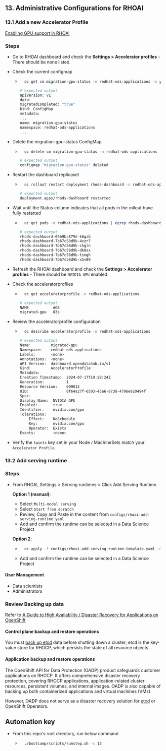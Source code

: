 ## 13. Administrative Configurations for RHOAI

### 13.1 Add a new Accelerator Profile

[Enabling GPU support in RHOAI](https://docs.redhat.com/en/documentation/red_hat_openshift_ai_self-managed/2.10/html/Install_and_unInstall_openshift_ai_self-managed/enabling-gpu-support_install)

### Steps
- Go to RHOAI dashboard and check the **Settings > Accelerator profiles** - There should be none listed.

- Check the current configmap

    - ```sh
        oc get cm migration-gpu-status -n redhat-ods-applications -o yaml
        ```

        ```sh
        # expected output
        apiVersion: v1
        data:
        migratedCompleted: "true"
        kind: ConfigMap
        metadata:
        ...
        name: migration-gpu-status
        namespace: redhat-ods-applications
        ...
        ```

- Delete the migration-gpu-status ConfigMap

    - ```sh
        oc delete cm migration-gpu-status -n redhat-ods-applications
        ```

        ```sh
        # expected output
        configmap "migration-gpu-status" deleted
        ```

- Restart the dashboard replicaset

    - ```sh
        oc rollout restart deployment rhods-dashboard -n redhat-ods-applications
        ```

        ```sh
        # expected output
        deployment.apps/rhods-dashboard restarted
        ```

- Wait until the Status column indicates that all pods in the rollout have fully restarted

    - ```sh
        oc get pods -n redhat-ods-applications | egrep rhods-dashboard
        ```

        ```sh
        # expected output
        rhods-dashboard-69b9bc879d-k6gzb                                  2/2     Running   6                25h
        rhods-dashboard-7b67c58d9b-4xzr7                                  2/2     Running   0                67s
        rhods-dashboard-7b67c58d9b-chgln                                  2/2     Running   0                67s
        rhods-dashboard-7b67c58d9b-dk8sx                                  0/2     Running   0                7s
        rhods-dashboard-7b67c58d9b-tsngh                                  2/2     Running   0                67s
        rhods-dashboard-7b67c58d9b-x5v89                                  0/2     Running   0                7s
        ```

- Refresh the RHOAI dashboard and check the **Settings > Accelerator profiles** - There should be `NVIDIA GPU` enabled.

- Check the acceleratorprofiles

    - ```sh
        oc get acceleratorprofile -n redhat-ods-applications
        ```

        ```sh
        # expected output
        NAME           AGE
        migrated-gpu   83s
        ```

- Review the acceleratorprofile configuration

    - ```sh
        oc describe acceleratorprofile -n redhat-ods-applications
        ```

        ```sh
        # expected output
        Name:         migrated-gpu
        Namespace:    redhat-ods-applications
        Labels:       <none>
        Annotations:  <none>
        API Version:  dashboard.opendatahub.io/v1
        Kind:         AcceleratorProfile
        Metadata:
        Creation Timestamp:  2024-07-17T19:28:24Z
        Generation:          1
        Resource Version:    609012
        UID:                 8f64a27f-6593-43a6-873d-4796e920494f
        Spec:
        Display Name:  NVIDIA GPU
        Enabled:       true
        Identifier:    nvidia.com/gpu
        Tolerations:
            Effect:    NoSchedule
            Key:       nvidia.com/gpu
            Operator:  Exists
        Events:        <none>
        ```

- Verify the `taints` key set in your Node / MachineSets match your `Accelerator Profile`.

### 13.2 Add serving runtime

### Steps
- From RHOAI, Settings > Serving runtimes > Click Add Serving Runtime.

    **Option 1 (manual)**:

    - Select `Multi-model serving`
    - Select `Start from scratch`
    - Review, Copy and Paste in the content from `configs/rhoai-add-serving-runtime.yaml`
    - Add and confirm the runtime can be selected in a Data Science Project

    **Option 2**:

    - ```sh
        oc apply -f configs/rhoai-add-serving-runtime-template.yaml -n redhat-ods-applications
        ```
    - Add and confirm the runtime can be selected in a Data Science Project

#### User Management

- Data scientists
- Administrators

### Review Backing up data

Refer to [A Guide to High Availability / Disaster Recovery for Applications on OpenShift](https://www.redhat.com/en/blog/a-guide-to-high-availability/disaster-recovery-for-applications-on-openshift)

#### Control plane backup and restore operations

You must [back up etcd](https://docs.openshift.com/container-platform/4.15/backup_and_restore/control_plane_backup_and_restore/backing-up-etcd.html#backup-etcd) data before shutting down a cluster; etcd is the key-value store for RHOCP, which persists the state of all resource objects.

#### Application backup and restore operations

The OpenShift API for Data Protection (OADP) product safeguards customer applications on RHOCP. It offers comprehensive disaster recovery protection, covering RHOCP applications, application-related cluster resources, persistent volumes, and internal images. OADP is also capable of backing up both containerized applications and virtual machines (VMs).

However, OADP does not serve as a disaster recovery solution for [etcd](https://docs.openshift.com/container-platform/4.15/backup_and_restore/control_plane_backup_and_restore/backing-up-etcd.html#backup-etcd) or OpenShift Operators.

## Automation key

- From this repo's root directory, run below command
    - ```sh
        ./bootcamp/scripts/runstep.sh -s 13